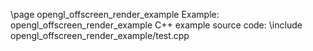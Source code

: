\page opengl_offscreen_render_example Example: opengl_offscreen_render_example
C++ example source code:
\include opengl_offscreen_render_example/test.cpp
